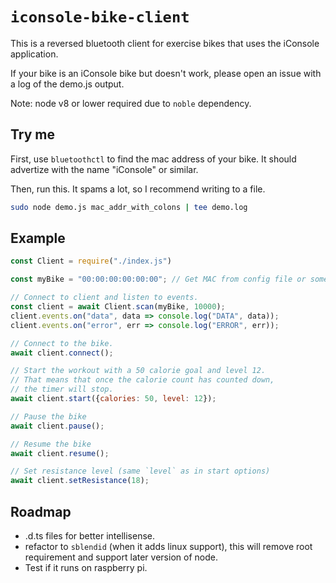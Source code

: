# `iconsole-bike-client`

This is a reversed bluetooth client for exercise bikes that uses the iConsole application.

If your bike is an iConsole bike but doesn't work, please open an issue with a log of the
demo.js output.

Note: node v8 or lower required due to `noble` dependency.

## Try me
First, use `bluetoothctl` to find the mac address of your bike. It should advertize with
the name "iConsole" or similar.

Then, run this. It spams a lot, so I recommend writing to a file.

```sh
sudo node demo.js mac_addr_with_colons | tee demo.log
```

## Example
```javascript
const Client = require("./index.js")

const myBike = "00:00:00:00:00:00"; // Get MAC from config file or something else.

// Connect to client and listen to events.
const client = await Client.scan(myBike, 10000);
client.events.on("data", data => console.log("DATA", data));
client.events.on("error", err => console.log("ERROR", err));

// Connect to the bike.
await client.connect();

// Start the workout with a 50 calorie goal and level 12.
// That means that once the calorie count has counted down,
// the timer will stop.
await client.start({calories: 50, level: 12});

// Pause the bike
await client.pause();

// Resume the bike
await client.resume();

// Set resistance level (same `level` as in start options)
await client.setResistance(18);
```

## Roadmap

* .d.ts files for better intellisense.
* refactor to `sblendid` (when it adds linux support), this will remove root requirement
  and support later version of node.
* Test if it runs on raspberry pi.